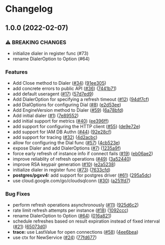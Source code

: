 # Changelog

## 1.0.0 (2022-02-07)


### ⚠ BREAKING CHANGES

* initialize dialer in register func (#73)
* rename DialerOption to Option (#64)

### Features

* Add Close method to Dialer ([#34](https://www.github.com/GoogleCloudPlatform/cloud-sql-go-connector/issues/34)) ([91ee305](https://www.github.com/GoogleCloudPlatform/cloud-sql-go-connector/commit/91ee305b6af83d48ba5fc445ad1191fd99785079))
* add concrete errors to public API ([#36](https://www.github.com/GoogleCloudPlatform/cloud-sql-go-connector/issues/36)) ([7441b71](https://www.github.com/GoogleCloudPlatform/cloud-sql-go-connector/commit/7441b7176d8bce5d2e054aa7e53f1509aece9898))
* add default useragent ([#17](https://www.github.com/GoogleCloudPlatform/cloud-sql-go-connector/issues/17)) ([57d7ed9](https://www.github.com/GoogleCloudPlatform/cloud-sql-go-connector/commit/57d7ed9da73c731196bdc5120134b6dec72d9c68))
* Add DialerOption for specifying a refresh timeout ([#12](https://www.github.com/GoogleCloudPlatform/cloud-sql-go-connector/issues/12)) ([94df7cf](https://www.github.com/GoogleCloudPlatform/cloud-sql-go-connector/commit/94df7cfa21dc60463afb1ad3519455d507d610f3))
* add DialOptions for configuring Dial  ([#8](https://www.github.com/GoogleCloudPlatform/cloud-sql-go-connector/issues/8)) ([e2d53ee](https://www.github.com/GoogleCloudPlatform/cloud-sql-go-connector/commit/e2d53ee6c66ba58114d8a49ca86f0eb3a56ce481))
* Add EngineVersion method to Dialer ([#59](https://www.github.com/GoogleCloudPlatform/cloud-sql-go-connector/issues/59)) ([6a78bfd](https://www.github.com/GoogleCloudPlatform/cloud-sql-go-connector/commit/6a78bfd4a73807e4fce455ae0d6cd4f531710edd))
* Add initial dialer ([#1](https://www.github.com/GoogleCloudPlatform/cloud-sql-go-connector/issues/1)) ([7e89552](https://www.github.com/GoogleCloudPlatform/cloud-sql-go-connector/commit/7e8955216cc91999e3d8d17ed9eced8f63564ca7))
* add initial support for metrics ([#40](https://www.github.com/GoogleCloudPlatform/cloud-sql-go-connector/issues/40)) ([ee396ff](https://www.github.com/GoogleCloudPlatform/cloud-sql-go-connector/commit/ee396fffb10ea52af9072d0fdd09a8b4e9d4b736))
* add support for configuring the HTTP client ([#55](https://www.github.com/GoogleCloudPlatform/cloud-sql-go-connector/issues/55)) ([de9e72e](https://www.github.com/GoogleCloudPlatform/cloud-sql-go-connector/commit/de9e72e1dc6961f6b6ed3fe9cf4381344dd5fa37))
* add support for IAM DB Authn ([#44](https://www.github.com/GoogleCloudPlatform/cloud-sql-go-connector/issues/44)) ([92e28cf](https://www.github.com/GoogleCloudPlatform/cloud-sql-go-connector/commit/92e28cfccd573c0908588ad3594ef9de403e5e51))
* add support for tracing ([#32](https://www.github.com/GoogleCloudPlatform/cloud-sql-go-connector/issues/32)) ([4d2acbc](https://www.github.com/GoogleCloudPlatform/cloud-sql-go-connector/commit/4d2acbcecb11acbbc58f95c711051a02fb31e82f))
* allow for configuring the Dial func ([#57](https://www.github.com/GoogleCloudPlatform/cloud-sql-go-connector/issues/57)) ([4cb523e](https://www.github.com/GoogleCloudPlatform/cloud-sql-go-connector/commit/4cb523e80b4a388b37c8ce251a533a3b8d370029))
* expose Dialer and add DialerOptions ([#7](https://www.github.com/GoogleCloudPlatform/cloud-sql-go-connector/issues/7)) ([1235a9f](https://www.github.com/GoogleCloudPlatform/cloud-sql-go-connector/commit/1235a9f62beb678f18695afc6d22d0b8e6b7b506))
* force early refresh of instance info if connect fails ([#19](https://www.github.com/GoogleCloudPlatform/cloud-sql-go-connector/issues/19)) ([eb06ae2](https://www.github.com/GoogleCloudPlatform/cloud-sql-go-connector/commit/eb06ae26609cbc46fa65e50c080508d53ec0b9c2))
* improve reliablity of refresh operations ([#49](https://www.github.com/GoogleCloudPlatform/cloud-sql-go-connector/issues/49)) ([3a52440](https://www.github.com/GoogleCloudPlatform/cloud-sql-go-connector/commit/3a5244075f68f3c95f26218f9008bb7451934f80))
* improve RSA keypair generation ([#10](https://www.github.com/GoogleCloudPlatform/cloud-sql-go-connector/issues/10)) ([e2a5238](https://www.github.com/GoogleCloudPlatform/cloud-sql-go-connector/commit/e2a52388ff047144272089db60cb0b1fce7c16bf))
* initialize dialer in register func ([#73](https://www.github.com/GoogleCloudPlatform/cloud-sql-go-connector/issues/73)) ([7633cfd](https://www.github.com/GoogleCloudPlatform/cloud-sql-go-connector/commit/7633cfd2eaadeef065686f85ae9f2faa5087e917))
* **postgres/pgxv4:** add support for postgres driver ([#61](https://www.github.com/GoogleCloudPlatform/cloud-sql-go-connector/issues/61)) ([295a5dc](https://www.github.com/GoogleCloudPlatform/cloud-sql-go-connector/commit/295a5dcfbdaeb12884333e678f8b9f7f44de2b46))
* use cloud.google.com/go/cloudsqlconn ([#30](https://www.github.com/GoogleCloudPlatform/cloud-sql-go-connector/issues/30)) ([a251fd7](https://www.github.com/GoogleCloudPlatform/cloud-sql-go-connector/commit/a251fd727813223dc08f40bc5060add3235564e6))


### Bug Fixes

* perform refresh operations asynchronously ([#11](https://www.github.com/GoogleCloudPlatform/cloud-sql-go-connector/issues/11)) ([925d6c2](https://www.github.com/GoogleCloudPlatform/cloud-sql-go-connector/commit/925d6c2686d519d182dc196c752ed0c7edb0e28c))
* rate limit refresh attempts per instance ([#18](https://www.github.com/GoogleCloudPlatform/cloud-sql-go-connector/issues/18)) ([1092ccc](https://www.github.com/GoogleCloudPlatform/cloud-sql-go-connector/commit/1092ccc04361293f6ea07fdc97cde30cf1cb1866))
* rename DialerOption to Option ([#64](https://www.github.com/GoogleCloudPlatform/cloud-sql-go-connector/issues/64)) ([016a821](https://www.github.com/GoogleCloudPlatform/cloud-sql-go-connector/commit/016a821ba191b7b2117c7d240507e32c289e3f0e))
* schedule refreshes based on result expiration instead of fixed interval ([#21](https://www.github.com/GoogleCloudPlatform/cloud-sql-go-connector/issues/21)) ([65073d0](https://www.github.com/GoogleCloudPlatform/cloud-sql-go-connector/commit/65073d0ea9582abbe01c7ca0698681624e3c7834))
* **trace:** use LastValue for open connections ([#58](https://www.github.com/GoogleCloudPlatform/cloud-sql-go-connector/issues/58)) ([4ee6bea](https://www.github.com/GoogleCloudPlatform/cloud-sql-go-connector/commit/4ee6bea069c196454dd48034457a16ba416b725c))
* use ctx for NewService ([#24](https://www.github.com/GoogleCloudPlatform/cloud-sql-go-connector/issues/24)) ([77fd677](https://www.github.com/GoogleCloudPlatform/cloud-sql-go-connector/commit/77fd677ccb827feb89e6bb41eb45c22f3a2b1861))
